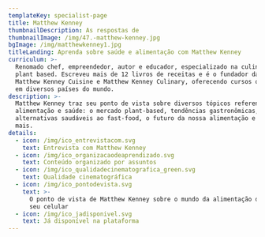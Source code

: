 ```yaml
---
templateKey: specialist-page
title: Matthew Kenney
thumbnailDescription: As respostas de
thumbnailImage: /img/47.-matthew-kenney.jpg
bgImage: /img/matthewkenney1.jpg
titleLanding: Aprenda sobre saúde e alimentação com Matthew Kenney
curriculum: >-
  Renomado chef, empreendedor, autor e educador, especializado na culinária
  plant based. Escreveu mais de 12 livros de receitas e é o fundador das marcas
  Matthew Kenney Cuisine e Matthew Kenney Culinary, oferecendo cursos online e
  em diversos países do mundo.
description: >-
  Matthew Kenney traz seu ponto de vista sobre diversos tópicos referentes à
  alimentação e saúde: o mercado plant-based, tendências gastronômicas,
  alternativas saudáveis ao fast-food, o futuro da nossa alimentação e muito
  mais.
details:
  - icon: /img/ico_entrevistacom.svg
    text: Entrevista com Matthew Kenney
  - icon: /img/ico_organizacaodeaprendizado.svg
    text: Conteúdo organizado por assuntos
  - icon: /img/ico_qualidadecinematografica_green.svg
    text: Qualidade cinematográfica
  - icon: /img/ico_pontodevista.svg
    text: >-
      O ponto de vista de Matthew Kenney sobre o mundo da alimentação direto no
      seu celular
  - icon: /img/ico_jadisponivel.svg
    text: Já disponível na plataforma
---
```



